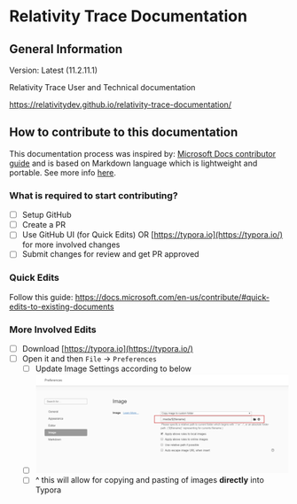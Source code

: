 # Relativity Trace Documentation
## General Information
Version: Latest (11.2.11.1)

Relativity Trace User and Technical documentation

https://relativitydev.github.io/relativity-trace-documentation/

## How to contribute to this documentation

This documentation process was inspired by: [Microsoft Docs contributor guide](https://docs.microsoft.com/en-us/contribute/) and is based on Markdown language which is lightweight and portable. See more info [here](https://docs.microsoft.com/en-us/contribute/how-to-write-use-markdown).

### What is required to start contributing?

- [ ] Setup GitHub
- [ ] Create a PR
- [ ] Use GitHub UI (for Quick Edits) OR [https://typora.io](https://typora.io/) for more involved changes
- [ ] Submit changes for review and get PR approved

### Quick Edits

Follow this guide: https://docs.microsoft.com/en-us/contribute/#quick-edits-to-existing-documents

### More Involved Edits

- [ ] Download [https://typora.io](https://typora.io/)
- [ ] Open it and then `File` -> `Preferences`
  - [ ] Update Image Settings according to below
  - [ ] ![1569276912350](docs/media/1569276912350.png)
  - [ ] ^ this will allow for copying and pasting of images **directly** into Typora
